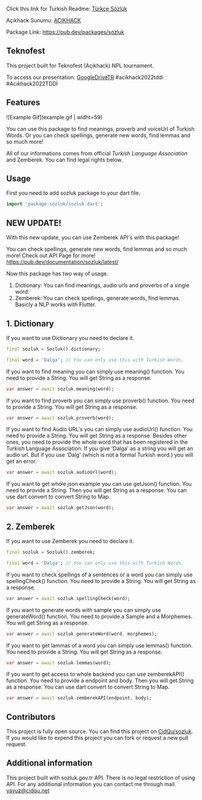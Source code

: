 Click this link for Turkish Readme: [Türkçe Sözlük](https://github.com/CidQu/sozluk/blob/main/READMETR.md)

Açıkhack Sunumu: [ACIKHACK](https://github.com/CidQu/sozluk/blob/main/ACIKHACK.md)

Package Link: https://pub.dev/packages/sozluk

## Teknofest
This project built for Teknofest (Açıkhack) NPL tournament.

To access our presentation: [GoogleDriveTR](https://bit.ly/3z4ndI4)
#acikhack2022tddi #Acıkhack2022TDDİ

## Features

![Example Gif](example.gif | widht=59)

You can use this package to find meanings, proverb and voiceUrl of Turkish Words. Or you can check spellings, generate new words, find lemmas and so much more!

All of our informations comes from official *Turkish Language Association* and Zemberek. You can find legal rights below.
## Usage

First you need to add sozluk package to your dart file.
```dart
import 'package:sozluk/sozluk.dart';
```
## NEW UPDATE!
With this new update, you can use Zemberek API's with this package!

You can check spellings, generate new words, find lemmas and so much more! Check out API Page for more!
https://pub.dev/documentation/sozluk/latest/

Now this package has two way of usage.
1. Dictionary: You can find meanings, audio urls and proverbs of a single word.
2. Zemberek: You can check spellings, generate words, find lemmas. Basicly a NLP works with Flutter.

## 1. Dictionary
If you want to use Dictionary you need to declare it.
```dart
final sozluk = Sozluk().dictionary;

final word = 'Dalga'; // You can only use this with Turkish Words.
```

If you want to find meaning you can simply use meaning() function. You need to provide a String. You will get String as a response.
```dart
var answer = await sozluk.meaning(word);
```

If you want to find proverb you can simply use proverb() function. You need to provide a String. You will get String as a response.
```dart
var answer = await sozluk.proverb(word);
```

If you want to find Audio URL's you can simply use audioUrl() function. You need to provide a String. You will get String as a response. Besides other ones, you need to provide the whole word that has been registered in the Turkish Language Association. If you give 'Dalga' as a string you will get an audio url. But if you use 'Dalg' (which is not a formal Turkish word.) you will get an error. 
```dart
var answer = await sozluk.audioUrl(word);
```

If you want to get whole json example you can use getJson() function. You need to provide a String. Then you will get String as a response. You can use dart convert to convert String to Map.
```dart
var answer = await sozluk.getJson(word);
```

## 2. Zemberek

If you want to use Zemberek you need to declare it.
```dart
final sozluk = Sozluk().zemberek;

final word = 'Dalga'; // You can only use this with Turkish Words.
```

If you want to check spellings of a sentences or a word you can simply use spellingCheck() function. You need to provide a String. You will get String as a response.
```dart
var answer = await sozluk.spellingCheck(word);
```

If you want to generate words with sample you can simply use generateWord() function. You need to provide a Sample and a Morphemes. You will get String as a response.
```dart
var answer = await sozluk.generateWord(word, morphemes);
```

If you want to get lammas of a word you can simply use lemmas() function. You need to provide a String. You will get String as a response.
```dart
var answer = await sozluk.lemmas(word);
```

If you want to get access to whole backend you can use zemberekAPI() function. You need to provide a endpoint and body. Then you will get String as a response. You can use dart convert to convert String to Map.
```dart
var answer = await sozluk.zemberekAPI(endpoint, body);
```

## Contributors
This project is fully open source. You can find this project on [CidQu/sozluk](https://github.com/CidQu/sozluk). If you would like to expend this project you can fork or request a new pull request.

## Additional information

This project built with sozluk.gov.tr API. There is no legal restriction of using API. 
For any additional information you can contact me through mail. yavuz@cidqu.net
